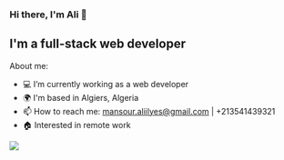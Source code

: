 ### Hi there, I'm Ali 👋
## I'm a full-stack web developer

About me:

- :computer: I’m currently working as a web developer
- :earth_africa: I'm based in Algiers, Algeria
- 📫 How to reach me: mansour.aliilyes@gmail.com | +213541439321
- :house: Interested in remote work  
<!--
**ilyes-msr/ilyes-msr** is a ✨ _special_ ✨ repository because its `README.md` (this file) appears on your GitHub profile.


-->
![](https://komarev.com/ghpvc/?username=ilyes-msr)
